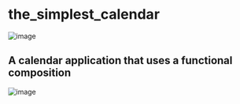 # the_simplest_calendar

![image](https://user-images.githubusercontent.com/112722061/220637443-d8a4d996-7125-4736-96c8-8748afee4413.png)

## A calendar application that uses a functional composition
![image](https://user-images.githubusercontent.com/112722061/220644676-3e2b720f-0f07-40f8-a180-b320138d6854.png)
